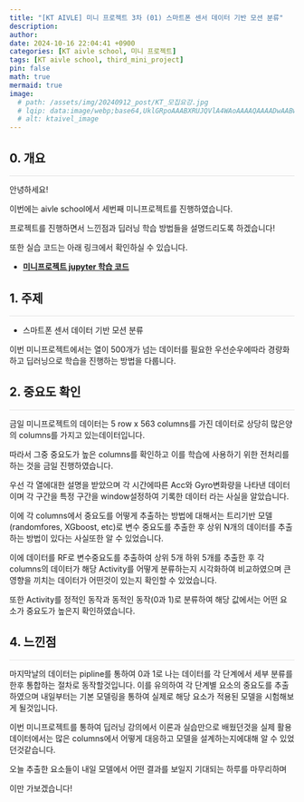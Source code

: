 ```yaml
---
title: "[KT AIVLE] 미니 프로젝트 3차 (01) 스마트폰 센서 데이터 기반 모션 분류"
description: 
author:
date: 2024-10-16 22:04:41 +0900
categories: [KT aivle school, 미니 프로젝트]
tags: [KT aivle school, third_mini_project]
pin: false
math: true
mermaid: true
image:
  # path: /assets/img/20240912_post/KT_모집요강.jpg
  # lqip: data:image/webp;base64,UklGRpoAAABXRUJQVlA4WAoAAAAQAAAADwAABwAAQUxQSDIAAAARL0AmbZurmr57yyIiqE8oiG0bejIYEQTgqiDA9vqnsUSI6H+oAERp2HZ65qP/VIAWAFZQOCBCAAAA8AEAnQEqEAAIAAVAfCWkAALp8sF8rgRgAP7o9FDvMCkMde9PK7euH5M1m6VWoDXf2FkP3BqV0ZYbO6NA/VFIAAAA
  # alt: ktaivel_image
---
```


## **0. 개요**
<hr style="height: 0.5px; background-color: rgba(0, 0, 0, .1); border: none;" /> 
안녕하세요!  

이번에는 aivle school에서 세번째 미니프로젝트를 진행하였습니다.  

프로젝트를 진행하면서 느낀점과 딥러닝 학습 방법들을 설명드리도록 하겠습니다!  

또한 실습 코드는 아래 링크에서 확인하실 수 있습니다.  
- [**미니프로젝트 jupyter 학습 코드**](https://github.com/Lucky-SeoYounghyun/kt_aivle/tree/main/mini_project_03)

## **1. 주제**
<hr style="height: 0.5px; background-color: rgba(0, 0, 0, .1); border: none;" /> 

- 스마트폰 센서 데이터 기반 모션 분류

이번 미니프로젝트에서는 열이 500개가 넘는 데이터를 필요한 우선순우에따라 경량화하고 딥러닝으로 학습을 진행하는 방법을 다룹니다.  

## **2. 중요도 확인**
<hr style="height: 0.5px; background-color: rgba(0, 0, 0, .1); border: none;" /> 

금일 미니프로젝트의 데이터는 5 row x 563 columns를 가진 데이터로 상당히 많은양의 columns를 가지고 있는데이터입니다.  

따라서 그중 중요도가 높은 columns를 확인하고 이를 학습에 사용하기 위한 전처리를 하는 것을 금일 진행하였습니다.  

우선 각 열에대한 설명을 받았으며 각 시간에따른 Acc와 Gyro변화량을 나타낸 데이터이며 각 구간을 특정 구간을 window설정하여 기록한 데이터 라는 사실을 알았습니다.  

이에 각 columns에서 중요도를 어떻게 추출하는 방법에 대해서는 트리기반 모델(randomfores, XGboost, etc)로 변수 중요도를 추출한 후 상위 N개의 데이터를 추출하는 방법이 있다는 사실또한 알 수 있었습니다.  

이에 데이터를 RF로 변수중요도를 추출하여 상위 5개 하위 5개를 추출한 후 각 columns의 데이터가 해당 Activity를 어떻게 분류하는지 시각화하여 비교하였으며 큰 영향을 끼치는 데이터가 어떤것이 있는지 확인할 수 있었습니다.  

또한 Activity를 정적인 동작과 동적인 동작(0과 1)로 분류하여 해당 값에서는 어떤 요소가 중요도가 높은지 확인하였습니다.  

## **4. 느낀점**
<hr style="height: 0.5px; background-color: rgba(0, 0, 0, .1); border: none;" /> 
마지막날의 데이터는 pipline를 통하여 0과 1로 나는 데이터를 각 단계에서 세부 분류를 한후 통합하는 절차로 동작할것입니다.
이를 유의하여 각 단계별 요소의 중요도를 추출하였으며 내일부터는 기본 모델링을 통하여 실제로 해당 요소가 적용된 모델을 시험해보게 될것입니다.  

이번 미니프로젝트를 통하여 딥러닝 강의에서 이론과 실습만으로 배웠던것을 실제 활용데이터에서는 많은 columns에서 어떻게 대응하고 모델을 설계하는지에대해 알 수 있었던것같습니다.  

오늘 추출한 요소들이 내일 모델에서 어떤 결과를 보일지 기대되는 하루를 마무리하며  

이만 가보겠습니다!
